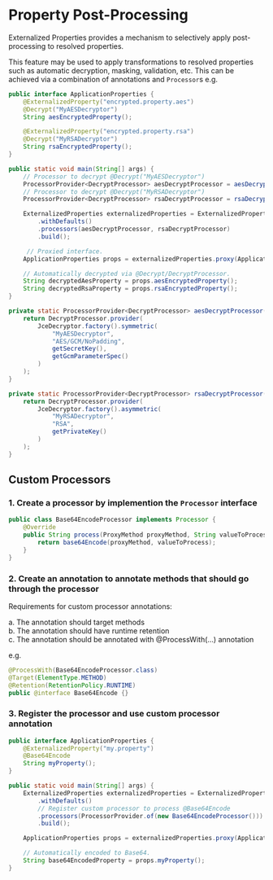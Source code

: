 # Property Post-Processing

Externalized Properties provides a mechanism to selectively apply post-processing to resolved properties.

This feature may be used to apply transformations to resolved properties such as automatic decryption, masking, validation, etc. This can be achieved via a combination of annotations and `Processor`s e.g.

```java
public interface ApplicationProperties {
    @ExternalizedProperty("encrypted.property.aes")
    @Decrypt("MyAESDecryptor")
    String aesEncryptedProperty();

    @ExternalizedProperty("encrypted.property.rsa")
    @Decrypt("MyRSADecryptor")
    String rsaEncryptedProperty();
}

public static void main(String[] args) {
    // Processor to decrypt @Decrypt("MyAESDecryptor")
    ProcessorProvider<DecryptProcessor> aesDecryptProcessor = aesDecryptProcessor();
    // Processor to decrypt @Decrypt("MyRSADecryptor")
    ProcessorProvider<DecryptProcessor> rsaDecryptProcessor = rsaDecryptProcessor();

    ExternalizedProperties externalizedProperties = ExternalizedProperties.builder()
        .withDefaults()
        .processors(aesDecryptProcessor, rsaDecryptProcessor)
        .build();

     // Proxied interface.
    ApplicationProperties props = externalizedProperties.proxy(ApplicationProperties.class);

    // Automatically decrypted via @Decrypt/DecryptProcessor.
    String decryptedAesProperty = props.aesEncryptedProperty();
    String decryptedRsaProperty = props.rsaEncryptedProperty();
}

private static ProcessorProvider<DecryptProcessor> aesDecryptProcessor() {
    return DecryptProcessor.provider(
        JceDecryptor.factory().symmetric(
            "MyAESDecryptor",
            "AES/GCM/NoPadding", 
            getSecretKey(),
            getGcmParameterSpec()
        )
    );
}

private static ProcessorProvider<DecryptProcessor> rsaDecryptProcessor() {
    return DecryptProcessor.provider(
        JceDecryptor.factory().asymmetric(
            "MyRSADecryptor",
            "RSA", 
            getPrivateKey()
        )
    );
}
```

## Custom Processors

### 1. Create a processor by implemention the `Processor` interface

```java
public class Base64EncodeProcessor implements Processor {
    @Override
    public String process(ProxyMethod proxyMethod, String valueToProcess) {
        return base64Encode(proxyMethod, valueToProcess);
    }
}
```

### 2. Create an annotation to annotate methods that should go through the processor

Requirements for custom processor annotations:  

a. The annotation should target methods  
b. The annotation should have runtime retention  
c. The annotation should be annotated with @ProcessWith(...) annotation

e.g.

```java
@ProcessWith(Base64EncodeProcessor.class)
@Target(ElementType.METHOD)
@Retention(RetentionPolicy.RUNTIME)
public @interface Base64Encode {}
```

### 3. Register the processor and use custom processor annotation

```java
public interface ApplicationProperties {
    @ExternalizedProperty("my.property")
    @Base64Encode
    String myProperty();
}

public static void main(String[] args) {
    ExternalizedProperties externalizedProperties = ExternalizedProperties.builder()
        .withDefaults()
        // Register custom processor to process @Base64Encode
        .processors(ProcessorProvider.of(new Base64EncodeProcessor()))
        .build();

    ApplicationProperties props = externalizedProperties.proxy(ApplicationProperties.class);

    // Automatically encoded to Base64.
    String base64EncodedProperty = props.myProperty();
}
```
